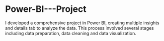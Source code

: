 # Power-BI---Project
I developed a comprehensive project in Power BI, creating multiple insights and details tab to analyze the data. This process involved several stages including data preparation, data cleaning and data visualization.
